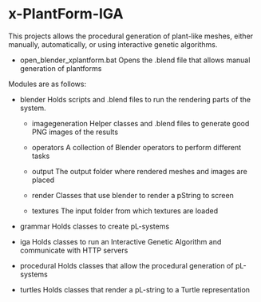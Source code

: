 x-PlantForm-IGA
===============

This projects allows the procedural generation of plant-like meshes, either manually, automatically, or using interactive genetic algorithms.


- open_blender_xplantform.bat
Opens the .blend file that allows manual generation of plantforms

Modules are as follows:

- blender
Holds scripts and .blend files to run the rendering parts of the system.

	- imagegeneration
	Helper classes and .blend files to generate good PNG images of the results

	- operators
	A collection of Blender operators to perform different tasks

	- output
	The output folder where rendered meshes and images are placed

	- render
	Classes that use blender to render a pString to screen

	- textures
	The input folder from which textures are loaded

- grammar
Holds classes to create pL-systems

- iga
Holds classes to run an Interactive Genetic Algorithm and communicate with HTTP servers

- procedural
Holds classes that allow the procedural generation of pL-systems

- turtles
Holds classes that render a pL-string to a Turtle representation
